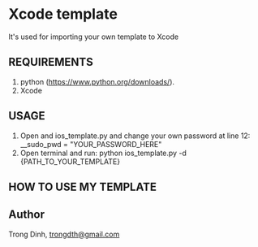 # Xcode template

It's used for importing your own template to Xcode

## REQUIREMENTS

1. python (https://www.python.org/downloads/).
2. Xcode

## USAGE

 1. Open and ios_template.py and change your own password at line 12: __sudo_pwd = "YOUR_PASSWORD_HERE"
 2. Open terminal and run: python ios_template.py -d {PATH_TO_YOUR_TEMPLATE}
 
## HOW TO USE MY TEMPLATE


## Author

Trong Dinh, trongdth@gmail.com
